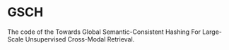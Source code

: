 # GSCH
The code of the Towards Global Semantic-Consistent Hashing For Large-Scale Unsupervised Cross-Modal Retrieval.
